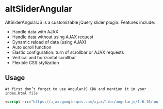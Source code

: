 # altSliderAngular

AltSliderAngularJS is a customizable jQuery slider plugin. Features include:

* Handle data with AJAX
* Handle data without using AJAX request
* Dynamic reload of data (using AJAX)
* Auto scroll function
* Elastic configuration: turn of scrollbar or AJAX requests
* Vertical and horizontal scrollbar
* Flexible CSS stylization

## Usage


	At first don’t forget to use AngularJS CDN and mention it in your index.html file

```html
<script src="https://ajax.googleapis.com/ajax/libs/angularjs/1.6.10/angular.min.js"></script>
```
